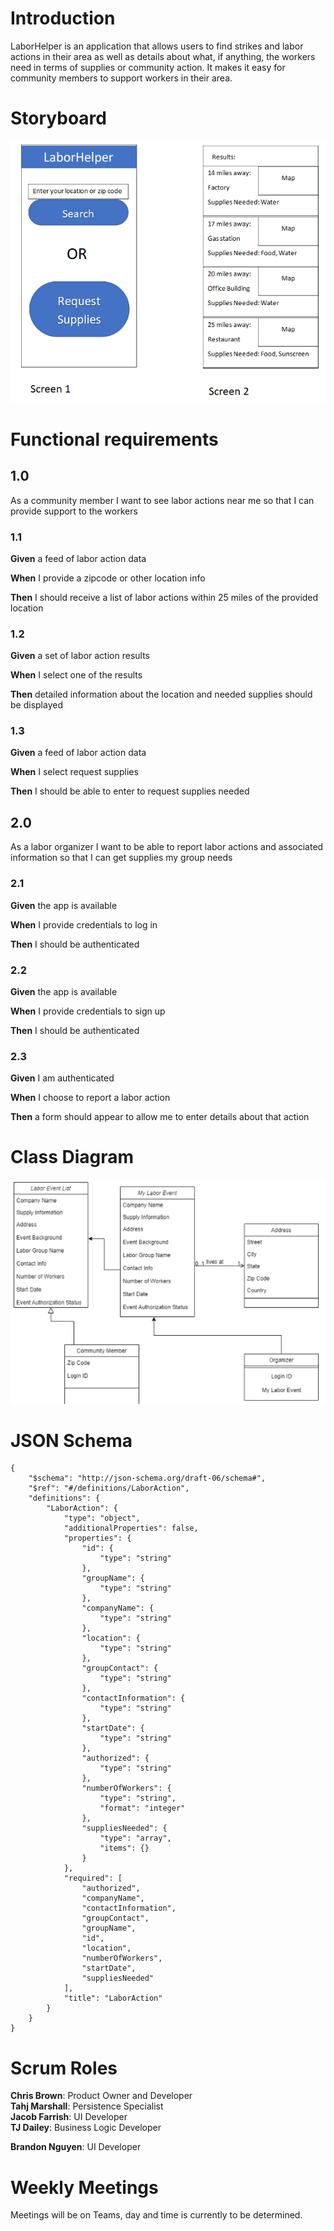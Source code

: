 # Introduction

LaborHelper is an application that allows users to find strikes and
labor actions in their area as well as details about what, if anything,
the workers need in terms of supplies or community action. It makes it
easy for community members to support workers in their area.

# Storyboard

<img src="storyboard.png"/>

# Functional requirements

## 1.0

As a community member I want to see labor actions near me so that I can
provide support to the workers

### 1.1

**Given** a feed of labor action data

**When** I provide a zipcode or other location info

**Then** I should receive a list of labor actions within 25 miles of the
provided location

### 1.2

**Given** a set of labor action results

**When** I select one of the results

**Then** detailed information about the location and needed supplies
should be displayed

### 1.3

**Given** a feed of labor action data

**When** I select request supplies

**Then** I should be able to enter to request supplies needed

## 2.0

As a labor organizer I want to be able to report labor actions and
associated information so that I can get supplies my group needs

### 2.1

**Given** the app is available

**When** I provide credentials to log in

**Then** I should be authenticated

### 2.2

**Given** the app is available

**When** I provide credentials to sign up

**Then** I should be authenticated

### 2.3

**Given** I am authenticated

**When** I choose to report a labor action

**Then** a form should appear to allow me to enter details about that
action

# Class Diagram

<img src="classDiagram.png"/>

# JSON Schema

```
{
    "$schema": "http://json-schema.org/draft-06/schema#",
    "$ref": "#/definitions/LaborAction",
    "definitions": {
        "LaborAction": {
            "type": "object",
            "additionalProperties": false,
            "properties": {
                "id": {
                    "type": "string"
                },
                "groupName": {
                    "type": "string"
                },
                "companyName": {
                    "type": "string"
                },
                "location": {
                    "type": "string"
                },
                "groupContact": {
                    "type": "string"
                },
                "contactInformation": {
                    "type": "string"
                },
                "startDate": {
                    "type": "string"
                },
                "authorized": {
                    "type": "string"
                },
                "numberOfWorkers": {
                    "type": "string",
                    "format": "integer"
                },
                "suppliesNeeded": {
                    "type": "array",
                    "items": {}
                }
            },
            "required": [
                "authorized",
                "companyName",
                "contactInformation",
                "groupContact",
                "groupName",
                "id",
                "location",
                "numberOfWorkers",
                "startDate",
                "suppliesNeeded"
            ],
            "title": "LaborAction"
        }
    }
}
```

# Scrum Roles

**Chris Brown**: Product Owner and Developer  
**Tahj Marshall**: Persistence Specialist       
**Jacob Farrish**: UI Developer  
**TJ Dailey**: Business Logic Developer

**Brandon Nguyen**: UI Developer

# Weekly Meetings

Meetings will be on Teams, day and time is currently to be determined.
